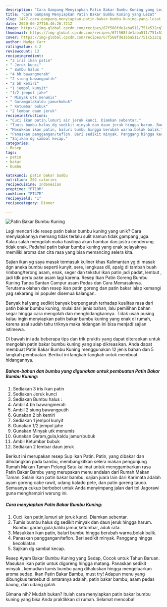 ```yaml
---
description: "Cara Gampang Menyiapkan Patin Bakar Bumbu Kuning yang Lezat"
title: "Cara Gampang Menyiapkan Patin Bakar Bumbu Kuning yang Lezat"
slug: 1477-cara-gampang-menyiapkan-patin-bakar-bumbu-kuning-yang-lezat
date: 2020-06-27T16:46:26.721Z
image: https://img-global.cpcdn.com/recipes/67f568fde1aba511/751x532cq70/patin-bakar-bumbu-kuning-foto-resep-utama.jpg
thumbnail: https://img-global.cpcdn.com/recipes/67f568fde1aba511/751x532cq70/patin-bakar-bumbu-kuning-foto-resep-utama.jpg
cover: https://img-global.cpcdn.com/recipes/67f568fde1aba511/751x532cq70/patin-bakar-bumbu-kuning-foto-resep-utama.jpg
author: Madge Carr
ratingvalue: 4.2
reviewcount: 13
recipeingredient:
- "3 iris ikan patin"
- " Jeruk kunci"
- " Bumbu halus "
- "4 bh bawangmerah"
- "2 siung bawangputih"
- "2 bh kemiri"
- "1 jempol kunyit"
- "1/2 jempol jahe"
- " Minyak utk menumis"
- " Garamgulakaldu jamurbubuk"
- " Ketumbar bubuk"
- "2 lembar daun jeruk"
recipeinstructions:
- "Cuci ikan patin,lumuri air jeruk kunci. Diamkan sebentar."
- "Tumis bumbu halus dg sedikit minyak dan daun jeruk hingga harum. Bumbui garam,gula,kaldu jamur,ketumbar, aduk rata."
- "Masukkan ikan patin, baluri bumbu hingga berubah warna.bolak balik."
- "Panaskan panggangan/teflon. Beri sedikit minyak. Panggang hingga kecoklatan."
- "Sajikan dg sambal kecap."
categories:
- Resep
tags:
- patin
- bakar
- bumbu

katakunci: patin bakar bumbu 
nutrition: 202 calories
recipecuisine: Indonesian
preptime: "PT19M"
cooktime: "PT47M"
recipeyield: "1"
recipecategory: Dinner

---
```



![Patin Bakar Bumbu Kuning](https://img-global.cpcdn.com/recipes/67f568fde1aba511/751x532cq70/patin-bakar-bumbu-kuning-foto-resep-utama.jpg)

Lagi mencari ide resep patin bakar bumbu kuning yang unik? Cara menyiapkannya memang tidak terlalu sulit namun tidak gampang juga. Kalau salah mengolah maka hasilnya akan hambar dan justru cenderung tidak enak. Padahal patin bakar bumbu kuning yang enak selayaknya memiliki aroma dan cita rasa yang bisa memancing selera kita.

Sajian ikan yg saya masak termasuk kuliner khas Kalimantan yg di masak dgn aneka bumbu seperti kunyit, sere, lengkuas dll, apalg di tambah buah rimbang/terong asam, enak, seger dan tekstur ikan patin jadi padat, lembut , jadi tdk perlu pake asam lagi karena. Resep Ikan Patin Goreng Bumbu Kuning Tanpa Santan Campur asam Pedas dan Cara Memasaknya. Terutama olahan dan resep ikan patin goreng dan patin bakar lalap kemangi yag sekarang ini populer disemua kalangan.

Banyak hal yang sedikit banyak berpengaruh terhadap kualitas rasa dari patin bakar bumbu kuning, mulai dari jenis bahan, lalu pemilihan bahan segar hingga cara mengolah dan menghidangkannya. Tidak usah pusing kalau ingin menyiapkan patin bakar bumbu kuning yang enak di rumah, karena asal sudah tahu triknya maka hidangan ini bisa menjadi sajian istimewa.


Di bawah ini ada beberapa tips dan trik praktis yang dapat diterapkan untuk mengolah patin bakar bumbu kuning yang siap dikreasikan. Anda dapat membuat Patin Bakar Bumbu Kuning menggunakan 12 jenis bahan dan 5 langkah pembuatan. Berikut ini langkah-langkah untuk membuat hidangannya.

<!--inarticleads1-->

##### Bahan-bahan dan bumbu yang digunakan untuk pembuatan Patin Bakar Bumbu Kuning:

1. Sediakan 3 iris ikan patin
1. Sediakan  Jeruk kunci
1. Sediakan  Bumbu halus :
1. Ambil 4 bh bawangmerah
1. Ambil 2 siung bawangputih
1. Gunakan 2 bh kemiri
1. Sediakan 1 jempol kunyit
1. Gunakan 1/2 jempol jahe
1. Gunakan  Minyak utk menumis
1. Gunakan  Garam,gula,kaldu jamur/bubuk
1. Ambil  Ketumbar bubuk
1. Sediakan 2 lembar daun jeruk


Berikut ini merupakan resep Sup Ikan Patin. Patin, yang dibakar dan dihidangkan pada bambu, membangkitkan selera makan pengunjung Rumah Makan Taman Pelangj Satu kalimat untuk menggambarkan rasa Patin Bakar Bambu yang merupakan menu andalan dari Rumah Makan Taman. Selain ikan patin bakar bambu, sajian juara lain dari Karimata adalah ayam goreng cabe rawit, udang balado pete, dan patin goreng tauco. Semuanya cukup berbobot untuk Anda menyimpang jalan dari tol Jagorawi guna menghampiri warung ini. 

<!--inarticleads2-->

##### Cara menyiapkan Patin Bakar Bumbu Kuning:

1. Cuci ikan patin,lumuri air jeruk kunci. Diamkan sebentar.
1. Tumis bumbu halus dg sedikit minyak dan daun jeruk hingga harum. Bumbui garam,gula,kaldu jamur,ketumbar, aduk rata.
1. Masukkan ikan patin, baluri bumbu hingga berubah warna.bolak balik.
1. Panaskan panggangan/teflon. Beri sedikit minyak. Panggang hingga kecoklatan.
1. Sajikan dg sambal kecap.


Resep Ayam Bakar Bumbu Kuning yang Sedap, Cocok untuk Tahun Baruan. Masukan ikan patin untuk digoreng hingga matang. Panaskan sedikit minyak , kemudian tumis bumbu yang dihaluskan hingga mengeluarkan aroma sedap. Ikan Patin Bakar Bambu, must try! Adapun menu yang dibungkus tersebut di antaranya adalah, patin bakar bambu, asam pedas baung, dan udang galah. 

Gimana nih? Mudah bukan? Itulah cara menyiapkan patin bakar bumbu kuning yang bisa Anda praktikkan di rumah. Selamat mencoba!
